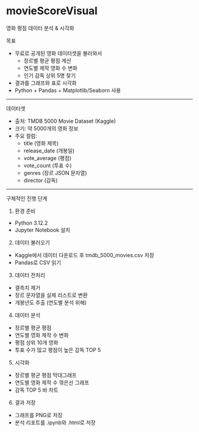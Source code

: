 # movieScoreVisual
영화 평점 데이터 분석 &amp; 시각화

목표
- 무료로 공개된 영화 데이터셋을 불러와서
  - 장르별 평균 평점 계산
  - 연도별 제작 영화 수 변화
  - 인기 감독 상위 5명 찾기
- 결과를 그래프와 표로 시각화
- Python + Pandas + Matplotlib/Seaborn 사용
---

데이터셋
- 출처: TMDB 5000 Movie Dataset (Kaggle)
- 크기: 약 5000개의 영화 정보
- 주요 컬럼:
  - title (영화 제목)
  - release_date (개봉일)
  - vote_average (평점)
  - vote_count (투표 수)
  - genres (장르 JSON 문자열)
  - director (감독)
---

구체적인 진행 단계
1. 환경 준비
  - Python 3.12.2
  - Jupyter Notebook 설치
2. 데이터 불러오기
  - Kaggle에서 데이터 다운로드 후 tmdb_5000_movies.csv 저장
  - Pandas로 CSV 읽기
3. 데이터 전처리
  - 결측치 제거
  - 장르 문자열을 실제 리스트로 변환
  - 개봉년도 추출 (연도별 분석 위해)
4. 데이터 분석
  - 장르별 평균 평점
  - 연도별 영화 제작 수 변화
  - 평점 상위 10개 영화
  - 투표 수가 많고 평점이 높은 감독 TOP 5
5. 시각화
  - 장르별 평균 평점 막대그래프
  - 연도별 영화 제작 수 꺾은선 그래프
  - 감독 TOP 5 바 차트
6. 결과 저장
  - 그래프를 PNG로 저장
  - 분석 리포트를 .ipynb와 .html로 저장